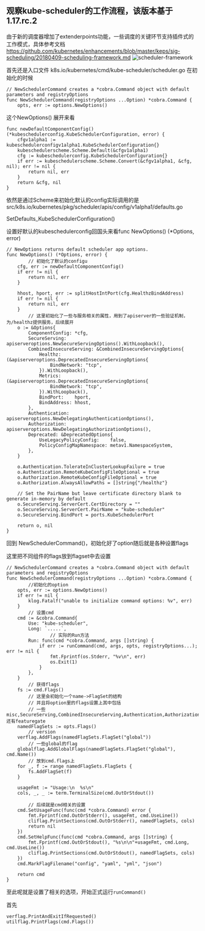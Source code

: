 ## 观察kube-scheduler的工作流程，该版本基于1.17.rc.2
由于新的调度器增加了extenderpoints功能，一些调度的关键环节支持插件式的工作模式，具体参考文档
https://github.com/kubernetes/enhancements/blob/master/keps/sig-scheduling/20180409-scheduling-framework.md
![scheduler-framework](https://github.com/kubernetes/enhancements/raw/master/keps/sig-scheduling/20180409-scheduling-framework-extensions.png)

首先还是入口文件 k8s.io/kubernetes/cmd/kube-scheduler/scheduler.go
在初始化的时候

```
// NewSchedulerCommand creates a *cobra.Command object with default parameters and registryOptions
func NewSchedulerCommand(registryOptions ...Option) *cobra.Command {
	opts, err := options.NewOptions()
```

这个NewOptions() 展开来看

```
func newDefaultComponentConfig() (*kubeschedulerconfig.KubeSchedulerConfiguration, error) {
	cfgv1alpha1 := kubeschedulerconfigv1alpha1.KubeSchedulerConfiguration{}
	kubeschedulerscheme.Scheme.Default(&cfgv1alpha1)
	cfg := kubeschedulerconfig.KubeSchedulerConfiguration{}
	if err := kubeschedulerscheme.Scheme.Convert(&cfgv1alpha1, &cfg, nil); err != nil {
		return nil, err
	}
	return &cfg, nil
}
```

依然是通过Scheme来初始化默认的config实际调用的是
src/k8s.io/kubernetes/pkg/scheduler/apis/config/v1alpha1/defaults.go

SetDefaults_KubeSchedulerConfiguration()

设置好默认的kubeschedulerconfig回国头来看func NewOptions() (*Options, error) 

```
// NewOptions returns default scheduler app options.
func NewOptions() (*Options, error) {
        // 初始化了默认的configu
	cfg, err := newDefaultComponentConfig()
	if err != nil {
		return nil, err
	}

	hhost, hport, err := splitHostIntPort(cfg.HealthzBindAddress)
	if err != nil {
		return nil, err
	}
        // 这里初始化了一些与服务相关的属性，用到了apiserver的一些验证机制，为/healthz提供服务，后续展开
	o := &Options{
		ComponentConfig: *cfg,
		SecureServing:   apiserveroptions.NewSecureServingOptions().WithLoopback(),
		CombinedInsecureServing: &CombinedInsecureServingOptions{
			Healthz: (&apiserveroptions.DeprecatedInsecureServingOptions{
				BindNetwork: "tcp",
			}).WithLoopback(),
			Metrics: (&apiserveroptions.DeprecatedInsecureServingOptions{
				BindNetwork: "tcp",
			}).WithLoopback(),
			BindPort:    hport,
			BindAddress: hhost,
		},
		Authentication: apiserveroptions.NewDelegatingAuthenticationOptions(),
		Authorization:  apiserveroptions.NewDelegatingAuthorizationOptions(),
		Deprecated: &DeprecatedOptions{
			UseLegacyPolicyConfig:    false,
			PolicyConfigMapNamespace: metav1.NamespaceSystem,
		},
	}

	o.Authentication.TolerateInClusterLookupFailure = true
	o.Authentication.RemoteKubeConfigFileOptional = true
	o.Authorization.RemoteKubeConfigFileOptional = true
	o.Authorization.AlwaysAllowPaths = []string{"/healthz"}

	// Set the PairName but leave certificate directory blank to generate in-memory by default
	o.SecureServing.ServerCert.CertDirectory = ""
	o.SecureServing.ServerCert.PairName = "kube-scheduler"
	o.SecureServing.BindPort = ports.KubeSchedulerPort

	return o, nil
}
```

回到 NewSchedulerCommand()，初始化好了option随后就是各种设置flags

这里把不同组件的flags放到flagset中去设置

```
// NewSchedulerCommand creates a *cobra.Command object with default parameters and registryOptions
func NewSchedulerCommand(registryOptions ...Option) *cobra.Command {
        //初始化的option
	opts, err := options.NewOptions()
	if err != nil {
		klog.Fatalf("unable to initialize command options: %v", err)
	}
        // 设置cmd
	cmd := &cobra.Command{
		Use: "kube-scheduler",
		Long: `.....`,
                // 实际的Run方法
		Run: func(cmd *cobra.Command, args []string) {
			if err := runCommand(cmd, args, opts, registryOptions...); err != nil {
				fmt.Fprintf(os.Stderr, "%v\n", err)
				os.Exit(1)
			}
		},
	}
        // 获得flags
	fs := cmd.Flags()
        // 这里会初始化一个name->FlagSet的结构
        // 并且将option里的flags设置上其中包括
        // 一些misc,SecureServing,CombinedInsecureServing,Authentication,Authorization,leaderelection还有featuregate
	namedFlagSets := opts.Flags()
        // version
	verflag.AddFlags(namedFlagSets.FlagSet("global"))
        // 一些global的flag
	globalflag.AddGlobalFlags(namedFlagSets.FlagSet("global"), cmd.Name())
        // 放到cmd.flags上
	for _, f := range namedFlagSets.FlagSets {
		fs.AddFlagSet(f)
	}

	usageFmt := "Usage:\n  %s\n"
	cols, _, _ := term.TerminalSize(cmd.OutOrStdout())

        // 后续就是cmd相关的设置
	cmd.SetUsageFunc(func(cmd *cobra.Command) error {
		fmt.Fprintf(cmd.OutOrStderr(), usageFmt, cmd.UseLine())
		cliflag.PrintSections(cmd.OutOrStderr(), namedFlagSets, cols)
		return nil
	})
	cmd.SetHelpFunc(func(cmd *cobra.Command, args []string) {
		fmt.Fprintf(cmd.OutOrStdout(), "%s\n\n"+usageFmt, cmd.Long, cmd.UseLine())
		cliflag.PrintSections(cmd.OutOrStdout(), namedFlagSets, cols)
	})
	cmd.MarkFlagFilename("config", "yaml", "yml", "json")

	return cmd
}
```

至此呢就是设置了相关的选项，开始正式运行```runCommand()```

首先

```
verflag.PrintAndExitIfRequested()
utilflag.PrintFlags(cmd.Flags())
```

